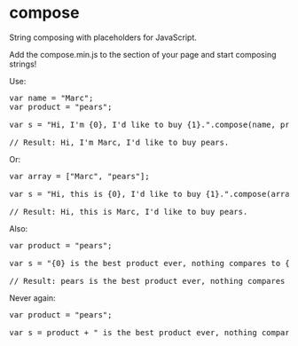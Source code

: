 compose
=======

String composing with placeholders for JavaScript.

Add the compose.min.js to the <head> section of your page and start composing strings!

Use:

<pre>
var name = "Marc";
var product = "pears";

var s = "Hi, I'm {0}, I'd like to buy {1}.".compose(name, product);

// Result: Hi, I'm Marc, I'd like to buy pears.
</pre>


Or:
<pre>
var array = ["Marc", "pears"];

var s = "Hi, this is {0}, I'd like to buy {1}.".compose(array);

// Result: Hi, this is Marc, I'd like to buy pears.
</pre>


Also:
<pre>
var product = "pears";

var s = "{0} is the best product ever, nothing compares to {0}.".compose(product);

// Result: pears is the best product ever, nothing compares to pears.
</pre>


Never again:
<pre>
var product = "pears";

var s = product + " is the best product ever, nothing compares to " + product + ".";
</pre>
